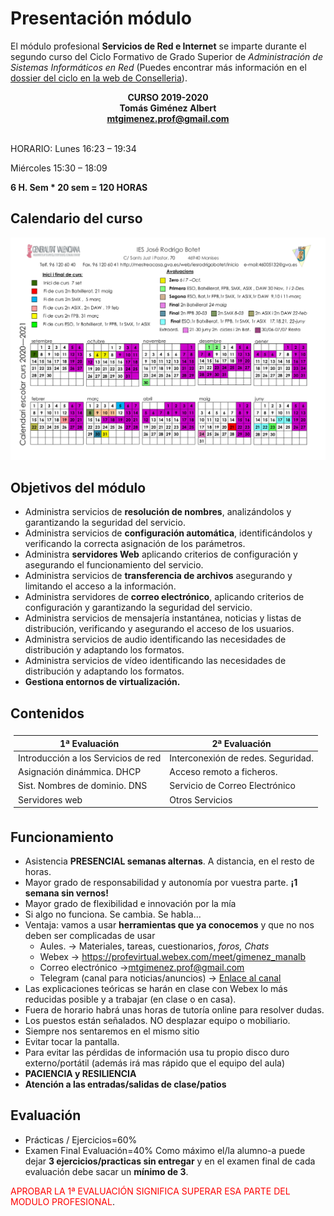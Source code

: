 Presentación módulo
===============

El módulo profesional **Servicios de Red e Internet** se imparte durante el segundo curso del Ciclo Formativo de Grado Superior de *Administración de Sistemas Informáticos en Red* (Puedes encontrar más información en el [dossier del ciclo en la web de Conselleria](http://www.ceice.gva.es/es/web/formacion-profesional/publicador-ciclos/-/asset_publisher/FRACVC0hANWa/content/ciclo-formativo-administracion-de-sistemas-informaticos-en-red)).


<div style="text-align:center;font-weight: bold;">CURSO 2019-2020</br>
Tomás Giménez Albert</br>
<a href="mailto:mtgimenez.prof@gmail.com">mtgimenez.prof@gmail.com </a></div></br>


HORARIO:
Lunes 16:23 – 19:34

Miércoles 15:30 – 18:09

**6 H. Sem * 20 sem = 120 HORAS**


Calendario del curso
---------------
![Calendario IES Botet Curso 2020-21](img/CALENDARI2020-21WEB.png "Calendario IES Botet Curso 2020-21")

Objetivos del módulo
---------------
+ Administra servicios de **resolución de nombres**, analizándolos y garantizando la seguridad del servicio.
+ Administra servicios de **configuración automática**, identificándolos y verificando la correcta asignación de los parámetros.
+ Administra **servidores Web** aplicando criterios de configuración y asegurando el funcionamiento del servicio.
+ Administra servicios de **transferencia de archivos** asegurando y limitando el acceso a la información.
+ Administra servidores de **correo electrónico**, aplicando criterios de configuración y garantizando la seguridad del servicio.
+ Administra servicios de mensajería instantánea, noticias y listas de distribución, verificando y asegurando el acceso de los usuarios.
+ Administra servicios de audio identificando las necesidades de distribución y adaptando los formatos.
+ Administra servicios de vídeo identificando las necesidades de distribución y adaptando los formatos.
+ **Gestiona entornos de virtualización.**

## Contenidos

<table style=" margin-left: auto;margin-right: auto; padding:5px; border:1;">
    <thead>
        <tr>
            <th>1ª Evaluación</th>
            <th>2ª Evaluación</th>
        </tr>
    </thead>
    <tbody>
        <tr>
            <td >Introducción a los Servicios de red</td>
            <td >Interconexión de redes. Seguridad.</td>
        </tr>
        <tr>
        <td >Asignación dinámmica. DHCP</td>
        <td>Acceso remoto a ficheros.</td>
        </tr>
        <tr>
            <td >Sist. Nombres de dominio. DNS</td>
            <td>Servicio de Correo Electrónico</td>
        </tr>
        <tr>
        <td >Servidores web</td>
        <td>Otros Servicios</td>
        </tr>
    </tbody>
</table>

## Funcionamiento

+ Asistencia **PRESENCIAL semanas alternas**. A distancia, en el resto de horas.
+ Mayor grado de responsabilidad y autonomía por vuestra parte. **¡1 semana sin vernos!**
+ Mayor grado de flexibilidad e innovación por la mía
+ Si algo no funciona. Se cambia. Se habla...
+ Ventaja: vamos a usar **herramientas que ya conocemos** y que no nos deben ser complicadas de usar
  + Aules. → Materiales, tareas, cuestionarios, *foros, Chats*
  + Webex → https://profevirtual.webex.com/meet/gimenez_manalb
  + Correo electrónico →[mtgimenez.prof@gmail.com](mtgimenez.prof@gmail.com)
  + Telegram (canal para noticias/anuncios) → [Enlace al canal](https://t.me/joinchat/AAAAAFMwpD0qKZUgMmcTeg)
+ Las explicaciones teóricas se harán en clase con Webex lo más reducidas posible y a trabajar (en clase o en casa).
+ Fuera de horario habrá unas horas de tutoría online para resolver dudas.
+ Los puestos están señalados. NO desplazar equipo o mobiliario.
+ Siempre nos sentaremos en el mismo sitio
+ Evitar tocar la pantalla.
+ Para evitar las pérdidas de información usa tu propio disco duro externo/portátil (además irá mas rápido que el equipo del aula)
+ **PACIENCIA y RESILIENCIA**
+ **Atención a las entradas/salidas de clase/patios**

## Evaluación

+ Prácticas / Ejercicios=60%
+ Examen Final Evaluación=40%
Como máximo el/la alumno-a puede dejar **3 ejercicios/practicas sin entregar** y en el examen final de cada evaluación debe sacar un **mínimo de 3**.

<span style="color: red;">APROBAR LA 1ª EVALUACIÓN SIGNIFICA SUPERAR ESA PARTE DEL MODULO PROFESIONAL</span>.
